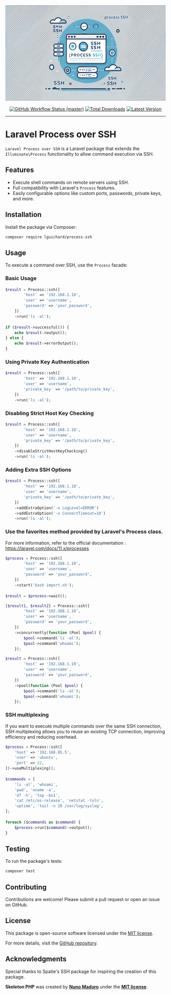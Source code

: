 <p align="center">
    <img src="https://raw.githubusercontent.com/lguichard/process-ssh/master/assets/visual.webp" height="300" alt="Laravel Process over SSH">
    <p align="center">
        <a href="https://github.com/lguichard/process-ssh/actions"><img alt="GitHub Workflow Status (master)" src="https://github.com/lguichard/process-ssh/actions/workflows/tests.yml/badge.svg"></a>
        <a href="https://packagist.org/packages/lguichard/process-ssh"><img alt="Total Downloads" src="https://img.shields.io/packagist/dt/lguichard/process-ssh"></a>
        <a href="https://packagist.org/packages/lguichard/process-ssh"><img alt="Latest Version" src="https://img.shields.io/packagist/v/lguichard/process-ssh"></a>
    </p>
</p>

------
# Laravel Process over SSH

`Laravel Process over SSH` is a Laravel package that extends the `Illuminate\Process` functionality to allow command execution via SSH.

## Features

- Execute shell commands on remote servers using SSH.
- Full compatibility with Laravel's `Process` features.
- Easily configurable options like custom ports, passwords, private keys, and more.

## Installation

Install the package via Composer:

```bash
composer require lguichard/process-ssh
```

## Usage

To execute a command over SSH, use the `Process` facade:

### Basic Usage

```php
$result = Process::ssh([
        'host' => '192.168.1.10',
        'user' => 'username',
        'password' => 'your_password',
    ])
    ->run('ls -al');

if ($result->successful()) {
    echo $result->output();
} else {
    echo $result->errorOutput();
}
```

### Using Private Key Authentication

```php
$result = Process::ssh([
        'host' => '192.168.1.10',
        'user' => 'username',
        'private_key' => '/path/to/private_key',
    ])
    ->run('ls -al');
```

### Disabling Strict Host Key Checking

```php
$result = Process::ssh([
        'host' => '192.168.1.10',
        'user' => 'username',
        'private_key' => '/path/to/private_key',
    ])
    ->disableStrictHostKeyChecking()
    ->run('ls -al');
```

### Adding Extra SSH Options
```php
$result = Process::ssh([
        'host' => '192.168.1.10',
        'user' => 'username',
        'private_key' => '/path/to/private_key',
    ])
    ->addExtraOption('-o LogLevel=ERROR')
    ->addExtraOption('-o ConnectTimeout=10')
    ->run('ls -al');
```

### Use the favorites method provided by Laravel's Process class.

For more information, refer to the official documentation : https://laravel.com/docs/11.x/processes

```php
$process = Process::ssh([
        'host' => '192.168.1.10',
        'user' => 'username',
        'password' => 'your_password',
    ])
    ->start('bash import.sh');

$result = $process->wait();

```

```php
[$result1, $result2] = Process::ssh([
        'host' => '192.168.1.10',
        'user' => 'username',
        'password' => 'your_password',
    ])
    ->concurrently(function (Pool $pool) {
        $pool->command('ls -al');
        $pool->command('whoami');
    });
```

```php
$result = Process::ssh([
        'host' => '192.168.1.10',
        'user' => 'username',
        'password' => 'your_password',
    ])
    ->pool(function (Pool $pool) {
        $pool->command('ls -al');
        $pool->command('whoami');
    });
```

### SSH multiplexing

If you want to execute multiple commands over the same SSH connection, SSH multiplexing allows you to reuse an existing TCP connection, improving efficiency and reducing overhead.

```php
$process = Process::ssh([
    'host' => '192.168.85.5',
    'user' => 'ubuntu',
    'port' => 22,
])->useMultiplexing();

$commands = [
    'ls -al', 'whoami',
    'pwd', 'uname -a',
    'df -h', 'top -bn1',
    'cat /etc/os-release', 'netstat -tuln',
    'uptime', 'tail -n 20 /var/log/syslog',
];

foreach ($commands as $command) {
    $process->run($command)->output();
}

```

## Testing

To run the package's tests:

```bash
composer test
```

## Contributing

Contributions are welcome! Please submit a pull request or open an issue on GitHub.

## License

This package is open-source software licensed under the [MIT license](LICENSE.md).

For more details, visit the [GitHub repository](https://github.com/lguichard/process-ssh).

## Acknowledgments
Special thanks to Spatie's SSH package for inspiring the creation of this package.

**Skeleton PHP** was created by **[Nuno Maduro](https://twitter.com/enunomaduro)** under the **[MIT license](https://opensource.org/licenses/MIT)**.

